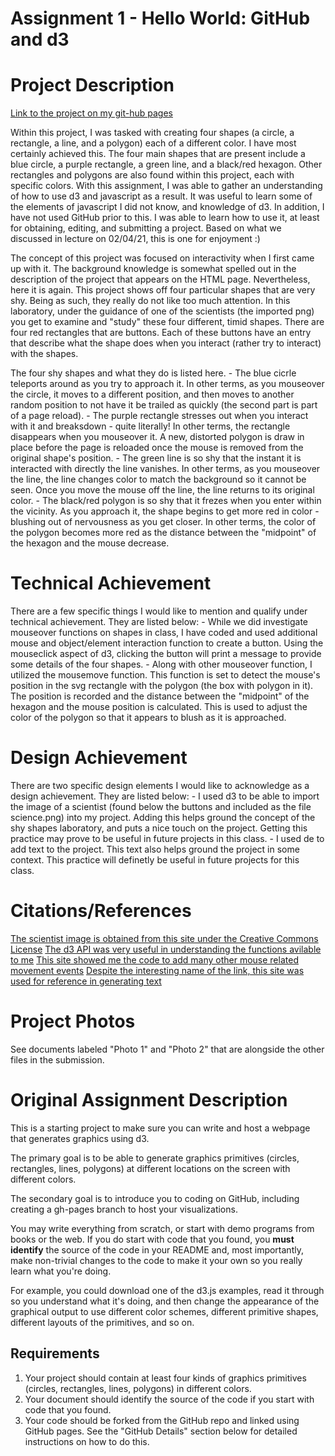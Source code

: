 Assignment 1 - Hello World: GitHub and d3  
===

Project Description
===

[Link to the project on my git-hub pages](https://ao-joker.github.io/01-ghd3/)

Within this project, I was tasked with creating four shapes (a circle, a rectangle, a line, and a polygon) each of a different color. I have most certainly achieved this. The four main shapes that are present include a blue circle, a purple rectangle, a green line, and a black/red hexagon. Other rectangles and polygons are also found within this project, each with specific colors. With this assignment, I was able to gather an understanding of how to use d3 and javascript as a result. It was useful to learn some of the elements of javascript I did not know, and knowledge of d3. In addition, I have not used GitHub prior to this. I was able to learn how to use it, at least for obtaining, editing, and submitting a project. Based on what we discussed in lecture on 02/04/21, this is one for enjoyment :)

The concept of this project was focused on interactivity when I first came up with it. The background knowledge is somewhat spelled out in the description of the project that appears on the HTML page. Nevertheless, here it is again. This project shows off four particular shapes that are very shy. Being as such, they really do not like too much attention. In this laboratory, under the guidance of one of the scientists (the imported png) you get to examine and "study" these four different, timid shapes. There are four red rectangles that are buttons. Each of these buttons have an entry that describe what the shape does when you interact (rather try to interact) with the shapes. 

The four shy shapes and what they do is listed here. 
    - The blue cicrle teleports around as you try to approach it. In other terms, as you mouseover the circle, it moves to a different    position, and then moves to another random position to not have it be trailed as quickly (the second part is part of a page reload).
    - The purple rectangle stresses out when you interact with it and breaksdown - quite literally! In other terms, the rectangle disappears when you mouseover it. A new, distorted polygon is draw in place before the page is reloaded once the mouse is removed from the original shape's position.
    - The green line is so shy that the instant it is interacted with directly the line vanishes. In other terms, as you mouseover the line, the line changes color to match the background so it cannot be seen. Once you move the mouse off the line, the line returns to its original color.
    - The black/red polygon is so shy that it frezes when you enter within the vicinity. As you approach it, the shape begins to get more red in color - blushing out of nervousness as you get closer. In other terms, the color of the polygon becomes more red as the distance between the "midpoint" of the hexagon and the mouse decrease.

Technical Achievement
===
There are a few specific things I would like to mention and qualify under technical achievement. They are listed below:
    - While we did investigate mouseover functions on shapes in class, I have coded and used additional mouse and object/element interaction function to create a button. Using the mouseclick aspect of d3, clicking the button will print a message to provide some details of the four shapes. 
    - Along with other mouseover function, I utilized the mousemove function. This function is set to detect the mouse's position in the svg rectangle with the polygon (the box with polygon in it). The position is recorded and the distance between the "midpoint" of the hexagon and the mouse position is calculated. This is used to adjust the color of the polygon so that it appears to blush as it is approached.

Design Achievement
===
There are two specific design elements I would like to acknowledge as a design achievement. They are listed below:
    - I used d3 to be able to import the image of a scientist (found below the buttons and included as the file science.png) into my project. Adding this helps ground the concept of the shy shapes laboratory, and puts a nice touch on the project. Getting this practice may prove to be useful in future projects in this class.
    - I used de to add text to the project. This text also helps ground the project in some context. This practice will definetly be useful in future projects for this class.

Citations/References
===
[The scientist image is obtained from this site under the Creative Commons License](https://iconscout.com/illustration/scientist-2671529)
[The d3 API was very useful in understanding the functions avilable to me](https://github.com/d3/d3/wiki)
[This site showed me the code to add many other mouse related movement events](https://jarrettmeyer.com/2018/06/21/d3-capturing-mouse-events)
[Despite the interesting name of the link, this site was used for reference in generating text](http://www.d3noob.org/2014/05show-hide-d3js-element-by-clicking-on.html)

Project Photos
===
See documents labeled "Photo 1" and "Photo 2" that are alongside the other files in the submission.

Original Assignment Description
===
This is a starting project to make sure you can write and host a webpage that generates graphics using d3. 

The primary goal is to be able to generate graphics primitives (circles, rectangles, lines, polygons) at different locations on the screen with different colors. 

The secondary goal is to introduce you to coding on GitHub, including creating a gh-pages branch to host your visualizations.

You may write everything from scratch, or start with demo programs from books or the web. 
If you do start with code that you found, you **must identify** the source of the code in your README and, most importantly, make non-trivial changes to the code to make it your own so you really learn what you're doing. 

For example, you could download one of the d3.js examples, read it through so you understand what it's doing, and then change the appearance of the graphical output to use different color schemes, different primitive shapes, different layouts of the primitives, and so on.

Requirements
---

1. Your project should contain at least four kinds of graphics primitives (circles, rectangles, lines, polygons) in different colors. 
2. Your document should identify the source of the code if you start with code that you found. 
3. Your code should be forked from the GitHub repo and linked using GitHub pages. See the "GitHub Details" section below for detailed instructions on how to do this.


